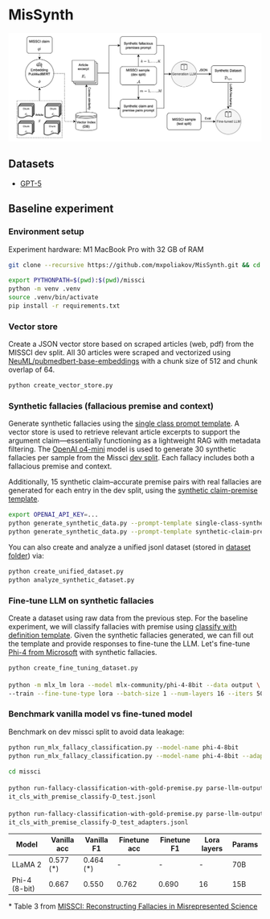 # MisSynth
![MisSynth Pipeline](images/pipeline.png)
## Datasets
- [GPT-5](dataset/MisSynth.gpt-5.jsonl)
## Baseline experiment
### Environment setup
Experiment hardware: M1 MacBook Pro with 32 GB of RAM
```bash
git clone --recursive https://github.com/mxpoliakov/MisSynth.git && cd MisSynth
```
```bash
export PYTHONPATH=$(pwd):$(pwd)/missci
python -m venv .venv
source .venv/bin/activate
pip install -r requirements.txt
```
### Vector store
Create a JSON vector store based on scraped articles (web, pdf) from the MISSCI dev split. All 30 articles were scraped and vectorized using [NeuML/pubmedbert-base-embeddings](https://huggingface.co/NeuML/pubmedbert-base-embeddings) with a chunk size of 512 and chunk overlap of 64.
```bash
python create_vector_store.py
```

### Synthetic fallacies (fallacious premise and context)
Generate synthetic fallacies using the [single class prompt template](../prompt_templates/single-class-synthetic-fallacy-context.txt). A vector store is used to retrieve relevant article excerpts to support the argument claim—essentially functioning as a lightweight RAG with metadata filtering. The [OpenAI o4-mini](https://openai.com/index/openai-o3-mini) model is used to generate 30 synthetic fallacies per sample from the Missci [dev split](../missci/dataset/dev.missci.jsonl). Each fallacy includes both a fallacious premise and context.

Additionally, 15 synthetic claim–accurate premise pairs with real fallacies are generated for each entry in the dev split, using the [synthetic claim-premise template](../prompt_templates/synthetic-claim-premise.txt).

```bash
export OPENAI_API_KEY=...
python generate_synthetic_data.py --prompt-template single-class-synthetic-fallacy-context --n-synthetic-entries 30
python generate_synthetic_data.py --prompt-template synthetic-claim-premise --n-synthetic-entries 15
```

You can also create and analyze a unified jsonl dataset (stored in [dataset folder](../dataset)) via:

```bash
python create_unified_dataset.py
python analyze_synthetic_dataset.py
```
### Fine-tune LLM on synthetic fallacies
Create a dataset using raw data from the previous step. For the baseline experiment, we will classify fallacies with premise using [classify with definition template](../missci/prompt_templates/cls_with_premise/classify-D.txt). Given the synthetic fallacies generated, we can fill out the template and provide responses to fine-tune the LLM. Let's fine-tune [Phi-4 from Microsoft](https://huggingface.co/mlx-community/phi-4-8bit) with synthetic fallacies.

```bash
python create_fine_tuning_dataset.py

python -m mlx_lm lora --model mlx-community/phi-4-8bit --data output \
--train --fine-tune-type lora --batch-size 1 --num-layers 16 --iters 500 --adapter-path adapters
```

### Benchmark vanilla model vs fine-tuned model
Benchmark on dev missci split to avoid data leakage:
```bash
python run_mlx_fallacy_classification.py --model-name phi-4-8bit
python run_mlx_fallacy_classification.py --model-name phi-4-8bit --adapter-path adapters
```
```bash
cd missci

python run-fallacy-classification-with-gold-premise.py parse-llm-output phi-4-8b
it_cls_with_premise_classify-D_test.jsonl

python run-fallacy-classification-with-gold-premise.py parse-llm-output phi-4-8b
it_cls_with_premise_classify-D_test_adapters.jsonl
```

| Model           | Vanilla acc    | Vanilla F1    | Finetune acc | Finetune F1 | Lora layers | Params |
|-----------------|----------------|---------------|--------------|-------------|-------------|--------|
| LLaMA 2         | 0.577 (*)      | 0.464 (*)     | -            | -           | -           | 70B    |
| Phi-4 (8-bit)   | 0.667          | 0.550         | 0.762        | 0.690       | 16          | 15B    |

\* Table 3 from [MISSCI: Reconstructing Fallacies in Misrepresented Science](https://arxiv.org/pdf/2406.03181)
